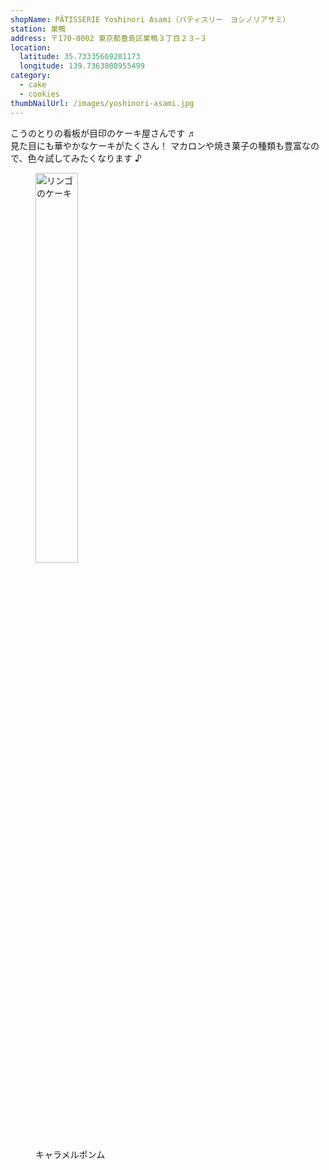 ```yaml
---
shopName: PÂTISSERIE Yoshinori Asami（パティスリー　ヨシノリアサミ）
station: 巣鴨
address: 〒170-0002 東京都豊島区巣鴨３丁目２３−３
location:
  latitude: 35.73335669201173
  longitude: 139.7363808955499
category:
  - cake
  - cookies
thumbNailUrl: /images/yoshinori-asami.jpg
---
```


こうのとりの看板が目印のケーキ屋さんです ♬  
見た目にも華やかなケーキがたくさん！
マカロンや焼き菓子の種類も豊富なので、色々試してみたくなります ♪

<figure>
  <img width="40%" src="/images/yoshinori-asami.jpg" alt="リンゴのケーキ" />
  <figcaption>キャラメルポンム</figcaption>
</figure>
